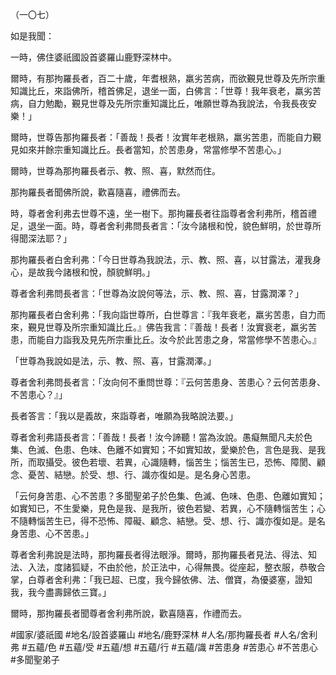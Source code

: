 （一〇七）

如是我聞：

一時，佛住婆祇國設首婆羅山鹿野深林中。

爾時，有那拘羅長者，百二十歲，年耆根熟，羸劣苦病，而欲覲見世尊及先所宗重知識比丘，來詣佛所，稽首佛足，退坐一面，白佛言：「世尊！我年衰老，羸劣苦病，自力勉勵，覲見世尊及先所宗重知識比丘，唯願世尊為我說法，令我長夜安樂！」

爾時，世尊告那拘羅長者：「善哉！長者！汝實年老根熟，羸劣苦患，而能自力覲見如來并餘宗重知識比丘。長者當知，於苦患身，常當修學不苦患心。」

爾時，世尊為那拘羅長者示、教、照、喜，默然而住。

那拘羅長者聞佛所說，歡喜隨喜，禮佛而去。

時，尊者舍利弗去世尊不遠，坐一樹下。那拘羅長者往詣尊者舍利弗所，稽首禮足，退坐一面。時，尊者舍利弗問長者言：「汝今諸根和悅，貌色鮮明，於世尊所得聞深法耶？」

那拘羅長者白舍利弗：「今日世尊為我說法，示、教、照、喜，以甘露法，灌我身心，是故我今諸根和悅，顏貌鮮明。」

尊者舍利弗問長者言：「世尊為汝說何等法，示、教、照、喜，甘露潤澤？」

那拘羅長者白舍利弗：「我向詣世尊所，白世尊言：『我年衰老，羸劣苦患，自力而來，覲見世尊及所宗重知識比丘。』佛告我言：『善哉！長者！汝實衰老，羸劣苦患，而能自力詣我及見先所宗重比丘。汝今於此苦患之身，常當修學不苦患心。』

「世尊為我說如是法，示、教、照、喜，甘露潤澤。」

尊者舍利弗問長者言：「汝向何不重問世尊：『云何苦患身、苦患心？云何苦患身、不苦患心？』」

長者答言：「我以是義故，來詣尊者，唯願為我略說法要。」

尊者舍利弗語長者言：「善哉！長者！汝今諦聽！當為汝說。愚癡無聞凡夫於色集、色滅、色患、色味、色離不如實知；不如實知故，愛樂於色，言色是我、是我所，而取攝受。彼色若壞、若異，心識隨轉，惱苦生；惱苦生已，恐怖、障閡、顧念、憂苦、結戀。於受、想、行、識亦復如是。是名身心苦患。

「云何身苦患、心不苦患？多聞聖弟子於色集、色滅、色味、色患、色離如實知；如實知已，不生愛樂，見色是我、是我所，彼色若變、若異，心不隨轉惱苦生；心不隨轉惱苦生已，得不恐怖、障礙、顧念、結戀。受、想、行、識亦復如是。是名身苦患、心不苦患。」

尊者舍利弗說是法時，那拘羅長者得法眼淨。爾時，那拘羅長者見法、得法、知法、入法，度諸狐疑，不由於他，於正法中，心得無畏。從座起，整衣服，恭敬合掌，白尊者舍利弗：「我已超、已度，我今歸依佛、法、僧寶，為優婆塞，證知我，我今盡壽歸依三寶。」

爾時，那拘羅長者聞尊者舍利弗所說，歡喜隨喜，作禮而去。

#國家/婆祇國
#地名/設首婆羅山
#地名/鹿野深林
#人名/那拘羅長者
#人名/舍利弗
#五蘊/色
#五蘊/受
#五蘊/想
#五蘊/行
#五蘊/識
#苦患身
#苦患心
#不苦患心
#多聞聖弟子
